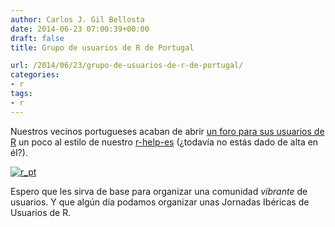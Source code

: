 ```yaml
---
author: Carlos J. Gil Bellosta
date: 2014-06-23 07:00:39+00:00
draft: false
title: Grupo de usuarios de R de Portugal

url: /2014/06/23/grupo-de-usuarios-de-r-de-portugal/
categories:
- r
tags:
- r
---
```


Nuestros vecinos portugueses acaban de abrir [un foro para sus usuarios de R](https://groups.google.com/forum/#!forum/r-pt) un poco al estilo de nuestro [r-help-es](https://stat.ethz.ch/mailman/listinfo/r-help-es) (¿todavía no estás dado de alta en él?).

[![r_pt](/wp-uploads/2014/06/r_pt.jpg)
](/wp-uploads/2014/06/r_pt.jpg)

Espero que les sirva de base para organizar una comunidad _vibrante_ de usuarios. Y que algún día podamos organizar unas Jornadas Ibéricas de Usuarios de R.




